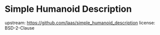 # Simple Humanoid Description

upstream: https://github.com/laas/simple_humanoid_description
license: BSD-2-Clause
